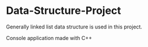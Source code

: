 # Data-Structure-Project

Generally linked list data structure is used in this project.

Console application made with C++
